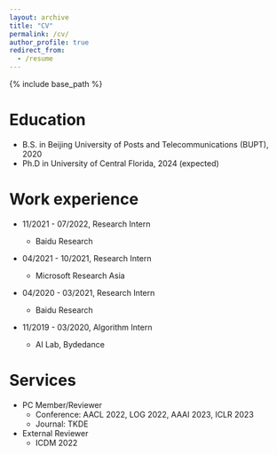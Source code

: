 ```yaml
---
layout: archive
title: "CV"
permalink: /cv/
author_profile: true
redirect_from:
  - /resume
---
```


{% include base_path %}

Education
======
* B.S. in Beijing University of Posts and Telecommunications (BUPT), 2020
* Ph.D in University of Central Florida, 2024 (expected)

Work experience
======
<!-- * Summer 2015: Research Assistant
  * Github University
  * Duties included: Tagging issues
  * Supervisor: Professor Git -->
* 11/2021 - 07/2022, Research Intern
  * Baidu Research

* 04/2021 - 10/2021, Research Intern
  * Microsoft Research Asia

* 04/2020 - 03/2021, Research Intern
  * Baidu Research

* 11/2019 - 03/2020, Algorithm Intern
  * AI Lab, Bydedance

Services
======
* PC Member/Reviewer
  * Conference: AACL 2022, LOG 2022, AAAI 2023, ICLR 2023
  * Journal: TKDE
* External Reviewer
  * ICDM 2022


